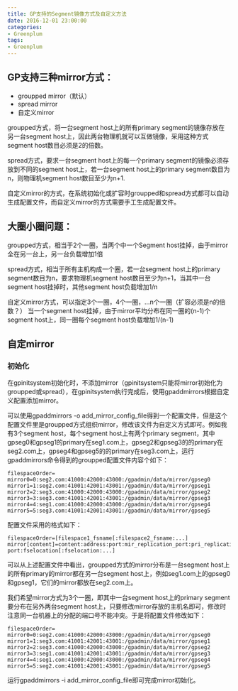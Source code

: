 ```yaml
---
title: GP支持的Segment镜像方式及自定义方法
date: 2016-12-01 23:00:00
categories:
- Greenplum
tags:
- Greenplum
---
```


## GP支持三种mirror方式：

- groupped mirror（默认）
- spread mirror
- 自定义mirror

groupped方式，将一台segment host上的所有primary segment的镜像存放在另一台segment host上，因此两台物理机就可以互做镜像，采用这种方式segment host数目必须是2的倍数。

spread方式，要求一台segment host上的每一个primary segment的镜像必须存放到不同的segment host上，若一台segment host上的primary segment数目为n，则物理机segment host数目至少为n+1.

自定义mirror的方式，在系统初始化或扩容时groupped和spread方式都可以自动生成配置文件，而自定义mirror的方式需要手工生成配置文件。

## 大圈小圈问题：
groupped方式，相当于2个一圈，当两个中一个Segment host挂掉，由于mirror全在另一台上，另一台负载增加1倍

spread方式，相当于所有主机构成一个圈，若一台segment host上的primary segment数目为n，要求物理机segment host数目至少为n+1，当其中一台segment host挂掉时，其他segment host负载增加1/n

自定义mirror方式，可以指定3个一圈，4个一圈，...n个一圈（扩容必须是n的倍数？）
当一个segment host挂掉，由于mirror平均分布在同一圈的(n-1)个segment host上，同一圈每个segment host负载增加1/(n-1)

## 自定mirror
### 初始化
在gpinitsystem初始化时，不添加mirror（gpinitsystem只能将mirror初始化为groupped或spread），在gpinitsystem执行完成后，使用gpaddmirrors根据自定义配置添加mirror。

可以使用gpaddmirrors -o add_mirror_config_file得到一个配置文件，但是这个配置文件里是groupped方式组织mirror，修改该文件为自定义方式即可。例如我有3个segment host，每个segment host上有两个primary segment，其中gpseg0和gpseg1的primary在seg1.com上，gpseg2和gpseg3的的primary在seg2.com上，gpseg4和gpseg5的的primary在seg3.com上，运行gpaddmirrors命令得到的groupped配置文件内容个如下：
```
filespaceOrder=
mirror0=0:seg2.com:41000:42000:43000:/gpadmin/data/mirror/gpseg0
mirror1=1:seg2.com:41001:42001:43001:/gpadmin/data/mirror/gpseg1
mirror2=2:seg3.com:41000:42000:43000:/gpadmin/data/mirror/gpseg2
mirror3=3:seg3.com:41001:42001:43001:/gpadmin/data/mirror/gpseg3
mirror4=4:seg1.com:41000:42000:43000:/gpadmin/data/mirror/gpseg4
mirror5=5:seg3.com:41001:42001:43001:/gpadmin/data/mirror/gpseg5
```
配置文件采用的格式如下：
```
filespaceOrder=[filespace1_fsname[:filespace2_fsname:...]
mirror[content]=content:address:port:mir_replication_port:pri_replication_
port:fselocation[:fselocation:...]
```
可以从上述配置文件中看出，groupped方式的mirror分布是一台segment host上的所有primary的mirror都在另一台segment host上，例如seg1.com上的gpseg0和gpseg1，它们的mirror都放在seg2.com上。

我们希望mirror方式为3个一圈，即其中一台segment host上的primary segment要分布在另外两台segment host上，只要修改mirror存放的主机名即可，修改时注意同一台机器上的分配的端口号不能冲突。于是将配置文件修改如下：
```
filespaceOrder=
mirror0=0:seg2.com:41000:42000:43000:/gpadmin/data/mirror/gpseg0
mirror1=1:seg3.com:41001:42001:43001:/gpadmin/data/mirror/gpseg1
mirror2=2:seg3.com:41000:42000:43000:/gpadmin/data/mirror/gpseg2
mirror3=3:seg1.com:41001:42001:43001:/gpadmin/data/mirror/gpseg3
mirror4=4:seg1.com:41000:42000:43000:/gpadmin/data/mirror/gpseg4
mirror5=5:seg2.com:41001:42001:43001:/gpadmin/data/mirror/gpseg5
```
运行gpaddmirrors -i add_mirror_config_file即可完成mirror初始化。
